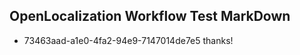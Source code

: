 ## OpenLocalization Workflow Test MarkDown
* 73463aad-a1e0-4fa2-94e9-7147014de7e5 
thanks!<!--HONumber=Mar16_HO3-->
